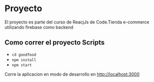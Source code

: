 <!-- @format -->

# Proyecto

El proyecto es parte del curso de ReacjJs de Code.Tienda e-commerce utilizando firebase como backend

## Como correr el proyecto Scripts

- `cd goodfood`
- `npm install`
- `npm start`

Corre la aplicacion en modo de desarrollo en [http://localhost:3000](http://localhost:3000)
